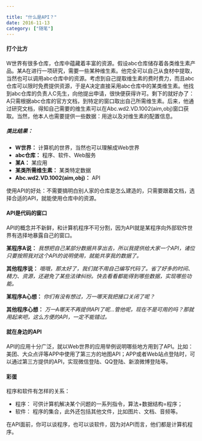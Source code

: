 ```yaml
---

title: "什么是API？"
date: 2016-11-13
category: ["随笔"]
---
```


#### 打个比方

W世界有很多仓库，仓库中蕴藏着丰富的资源。假设abc仓库储存着各类维生素产品。某A在进行一项研究，需要一些某种维生素。他完全可以自己从食材中提取，当然也可以调用abc仓库中的资源。考虑到自己提取维生素的费时费力，而且abc仓库可以限时免费提供资源，于是A决定直接采用abc仓库中的某类维生素。他找到abc仓库的负责人C先生，向他提出申请，很快便获得许可。剩下的就好办了：A只需根据abc仓库的官方文档，到特定的窗口取出自己所需维生素。后来，他通过研究文档，得知自己需要的维生素可以在Abc.wd2.VD.1002(aim,obj)窗口获取。当然，他本人也需要提供一些数据：用途以及对维生素的配置信息。

##### 类比结果：
- **W世界：**  计算机的世界，当然也可以理解成Web世界
- **abc仓库：**  程序、软件、Web服务
- **某A：**  某应用
- **某类所需维生素：**  某类特定数据
- **Abc.wd2.VD.1002(aim,obj)：**  API

使用API的好处：不需要搞明白别人家的仓库是怎么建造的，只需要跟着文档，选择合适的API，就能使用仓库中的资源。

#### API是代码的窗口
API的概念并不新鲜，和计算机程序不可分割，因为API就是某程序向外部软件世界有选择地暴露自己的窗口。

**某程序A说：** *我想把自己某部分数据共享出去，所以我提供给大家一个API，诸位只要按照我对这个API的说明使用，就能共享我的数据了。*

**其他程序说：** *哦哦，那太好了，我们就不用自己编写代码了。省了好多的时间、精力、资源，还避免了某些法律纠纷。快去看看都能得到哪些数据，实现哪些功能。*

**某程序A心想：** *你们有没有想过，万一哪天我把接口关闭了呢？*

**其他程序心想：** *万一A哪天不再提供API了呢...管他呢，现在不是可用的吗？那就用起来吧，这么方便的API，一定不能错过。*

#### 就在身边的API
API的应用十分广泛，就以Web世界的应用举例说明哪些地方用到了API。比如：美团、大众点评等APP中使用了第三方的地图API；APP或者Web站点登陆时，可以通过第三方提供的API，实现微信登陆、QQ登陆、新浪微博登陆等。

#### 彩蛋
程序和软件有怎样的关系：

- 程序： 可供计算机解决某个问题的一系列指令，算法+数据结构=程序；
- 软件： 程序的集合，此外还包括其他文件，比如图片、文档、音频等。

在API面前，你可以谈程序，也可以谈软件，因为对API而言，他们都是计算机程序。